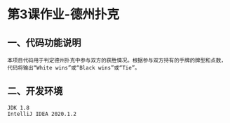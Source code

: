 # 第3课作业-德州扑克
## 一、代码功能说明
    本项目代码用于判定德州扑克中参与双方的获胜情况。根据参与双方持有的手牌的牌型和点数，代码将输出“White wins”或“Black wins”或“Tie”。
## 二、开发环境
    JDK 1.8
    IntelliJ IDEA 2020.1.2
